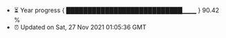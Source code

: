 - ⏳ Year progress { ███████████████████████████▁▁▁ } 90.42 %
- ⏰ Updated on Sat, 27 Nov 2021 01:05:36 GMT

